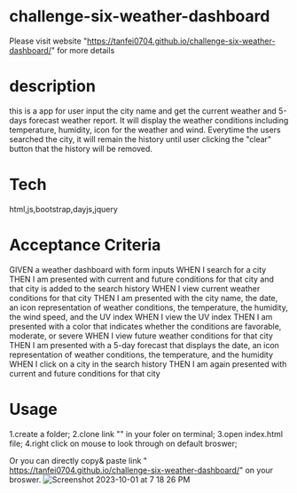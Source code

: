 # challenge-six-weather-dashboard
Please visit website "https://tanfei0704.github.io/challenge-six-weather-dashboard/" for more details

# description
this is a app for user input the city name and get the current weather and 5-days forecast weather report. It will display the weather conditions including temperature, humidity, icon for the weather and wind. Everytime the users searched the city, it will remain the history until user clicking the "clear" button that the history will be removed.

# Tech
html,js,bootstrap,dayjs,jquery

# Acceptance Criteria
GIVEN a weather dashboard with form inputs
WHEN I search for a city
THEN I am presented with current and future conditions for that city and that city is added to the search history
WHEN I view current weather conditions for that city
THEN I am presented with the city name, the date, an icon representation of weather conditions, the temperature, the humidity, the wind speed, and the UV index
WHEN I view the UV index
THEN I am presented with a color that indicates whether the conditions are favorable, moderate, or severe
WHEN I view future weather conditions for that city
THEN I am presented with a 5-day forecast that displays the date, an icon representation of weather conditions, the temperature, and the humidity
WHEN I click on a city in the search history
THEN I am again presented with current and future conditions for that city


# Usage
1.create a folder;
2.clone link "" in your foler on terminal;
3.open index.html file;
4.right click on mouse to look through on default broswer;

Or you can directly copy& paste link " https://tanfei0704.github.io/challenge-six-weather-dashboard/" on your broswer.
![Screenshot 2023-10-01 at 7 18 26 PM](https://github.com/tanfei0704/challenge-six-weather-dashboard/assets/139478983/c71ca54d-df61-4496-898e-b45ddd85e48b)
